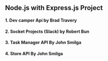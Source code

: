 ## Node.js with Express.js Project

#### 1. Dev camper Api by Brad Travery

#### 2. Socket Projects (Slack) by Robert Bun 

#### 3. Task Manager API By John Smilga

#### 4. Store API By John Smilga

